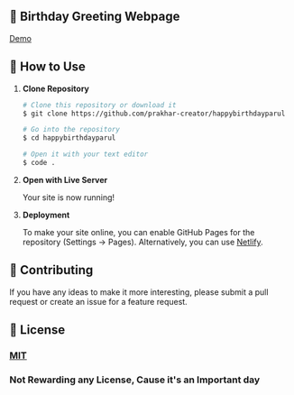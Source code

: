 ## 🎉 Birthday Greeting Webpage 

[Demo](https://prakhar-creator.github.io/happybirthdayparul/)

## 🚀 How to Use

1.  **Clone Repository**

    ```bash
    # Clone this repository or download it
    $ git clone https://github.com/prakhar-creator/happybirthdayparul

    # Go into the repository
    $ cd happybirthdayparul

    # Open it with your text editor
    $ code .
    ```

2. **Open with Live Server**

    Your site is now running!

3. **Deployment**

    To make your site online, you can enable GitHub Pages for the repository (Settings -> Pages). Alternatively, you can use [Netlify](https://www.netlify.com/).

## 📝 Contributing

If you have any ideas to make it more interesting, please submit a pull request or create an issue for a feature request.

## 🤝 License

### [MIT](LICENSE)
### Not Rewarding any License, Cause it's an Important day ###
